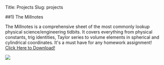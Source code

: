 Title: Projects
Slug: projects


##1) The Millnotes

The Millnotes is a comprehensive sheet of the most commonly lookup physical science/engineering tidbits.  It covers 
everything from physical constants, trig identities, Taylor series to volume elements in spherical and cylindrical 
coordinates.  It's a must have for any homework assignment! <a href='https://github.com/chrisvmiller/analytics/raw/master/millnotes/MillNotes.pdf'>
Click Here to Download! </a>

<img src="/assets/pages/millnotes.jpg" style='margin-top:10px;display:block;margin:auto;'>
